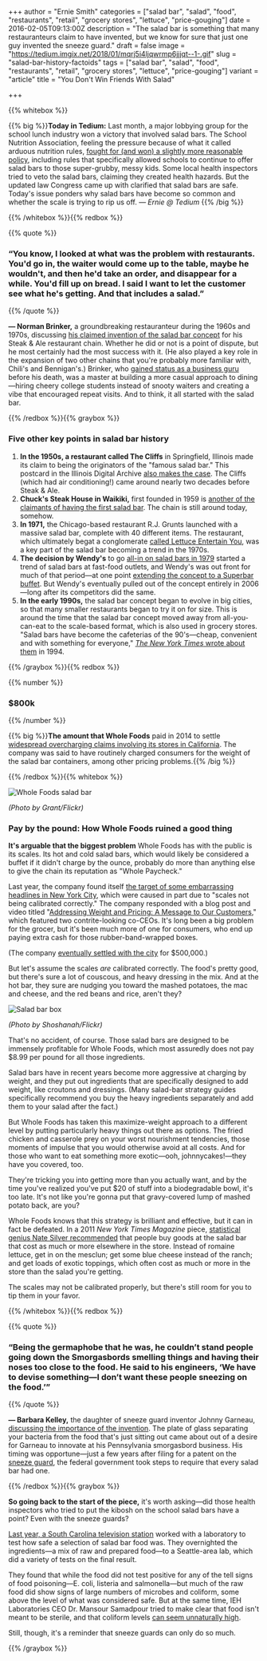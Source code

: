 +++
author = "Ernie Smith"
categories = ["salad bar", "salad", "food", "restaurants", "retail", "grocery stores", "lettuce", "price-gouging"]
date = 2016-02-05T09:13:00Z
description = "The salad bar is something that many restauranteurs claim to have invented, but we know for sure that just one guy invented the sneeze guard."
draft = false
image = "https://tedium.imgix.net/2018/01/mqrj5i4ljqwrmp6jjjqt--1-.gif"
slug = "salad-bar-history-factoids"
tags = ["salad bar", "salad", "food", "restaurants", "retail", "grocery stores", "lettuce", "price-gouging"]
variant = "article"
title = "You Don't Win Friends With Salad"

+++

{{% whitebox %}}

{{% big %}}**Today in Tedium:** Last month, a major lobbying group for the school lunch industry won a victory that involved salad bars. The School Nutrition Association, feeling the pressure because of what it called arduous nutrition rules, [fought for (and won) a slightly more reasonable policy](http://associationsnow.com/2016/01/school-nutrition-association-plays-key-role-lunch-compromise/), including rules that specifically allowed schools to continue to offer salad bars to those super-grubby, messy kids. Some local health inspectors tried to veto the salad bars, claiming they created health hazards. But the updated law Congress came up with clarified that salad bars are safe. Today's issue ponders why salad bars have become so common and whether the scale is trying to rip us off. *— Ernie @ Tedium* {{% /big %}}

{{% /whitebox %}}{{% redbox %}}

{{% quote %}}
### “You know, I looked at what was the problem with restaurants. You'd go in, the waiter would come up to the table, maybe he wouldn't, and then he'd take an order, and disappear for a while. You'd fill up on bread. I said I want to let the customer see what he's getting. And that includes a salad.”
{{% /quote %}}

**— Norman Brinker,** a groundbreaking restauranteur during the 1960s and 1970s, discussing [his claimed invention of the salad bar concept](http://keranews.org/post/adventures-casual-dining-norman-brinker) for his Steak & Ale restaurant chain. Whether he did or not is a point of dispute, but he most certainly had the most success with it. (He also played a key role in the expansion of two other chains that you're probably more familiar with, Chili's and Bennigan's.) Brinker, who [gained status as a business guru](http://amzn.to/1SwdIbs) before his death, was a master at building a more casual approach to dining—hiring cheery college students instead of snooty waiters and creating a vibe that encouraged repeat visits. And to think, it all started with the salad bar.

{{% /redbox %}}{{% graybox %}}

### Five other key points in salad bar history

1. **In the 1950s, a restaurant called The Cliffs** in Springfield, Illinois made its claim to being the originators of the "famous salad bar." This postcard in the Illinois Digital Archive [also makes the case](http://www.idaillinois.org/cdm/ref/collection/lakecou066/id/4461). The Cliffs (which had air conditioning!) came around nearly two decades before Steak & Ale.
2. **Chuck's Steak House in Waikiki,** first founded in 1959 is [another of the claimants of having the first salad bar](http://www.chuckssteakhouse.com/). The chain is still around today, somehow.
3. **In 1971,** the Chicago-based restaurant R.J. Grunts launched with a massive salad bar, complete with 40 different items. The restaurant, which ultimately begat a conglomerate [called Lettuce Entertain You](http://www.leye.com/restaurants), was a key part of the salad bar becoming a trend in the 1970s. 
4. **The decision by Wendy's** to go [all-in on salad bars in 1979](http://www2.qsrmagazine.com/articles/exclusives/0610/wendys-1.phtml) started a trend of salad bars at fast-food outlets, and Wendy's was out front for much of that period—at one point [extending the concept to a Superbar buffet](http://www.csmonitor.com/Business/2013/0821/10-fast-foods-that-have-disappeared/Superbar). But Wendy's eventually pulled out of the concept entirely in 2006—long after its competitors did the same.
5. **In the early 1990s,** the salad bar concept began to evolve in big cities, so that many smaller restaurants began to try it on for size. This is around the time that the salad bar concept moved away from all-you-can-eat to the scale-based format, which is also used in grocery stores. "Salad bars have become the cafeterias of the 90's—cheap, convenient and with something for everyone," [*The New York Times* wrote about them](http://www.nytimes.com/1994/09/21/garden/spiced-up-salad-bars-at-5.95-a-pound.html) in 1994.

{{% /graybox %}}{{% redbox %}}

{{% number %}}
### $800k
{{% /number %}}

{{% big %}}**The amount that Whole Foods** paid in 2014 to settle [widespread overcharging claims involving its stores in California](http://www.latimes.com/business/la-fi-whole-foods-20140624-story.html). The company was said to have routinely charged consumers for the weight of the salad bar containers, among other pricing problems.{{% /big %}}

{{% /redbox %}}{{% whitebox %}}

![Whole Foods salad bar](https://tedium.imgix.net/2018/01/al7blwu5hly9ssa1hl7g.jpg)

*(Photo by Grant/Flickr)*

### Pay by the pound: How Whole Foods ruined a good thing

**It's arguable that the biggest problem** Whole Foods has with the public is its scales. Its hot and cold salad bars, which would likely be considered a buffet if it didn't charge by the ounce, probably do more than anything else to give the chain its reputation as "Whole Paycheck."

Last year, the company found itself [the target of some embarrassing headlines in New York City](http://money.cnn.com/2015/06/25/news/companies/whole-foods-overcharging/), which were caused in part due to "scales not being calibrated correctly." The company responded with a blog post and video titled "[Addressing Weight and Pricing: A Message to Our Customers](http://www.wholefoodsmarket.com/blog/addressing-grocery-weight-and-pricing)," which featured two contrite-looking co-CEOs. It's long been a big problem for the grocer, but it's been much more of one for consumers, who end up paying extra cash for those rubber-band-wrapped boxes.

(The company [eventually settled with the city](https://www.washingtonpost.com/news/morning-mix/wp/2015/12/29/whole-foods-to-pay-500000-for-overcharging-nyc-customers/) for $500,000.)

But let's assume the scales *are* calibrated correctly. The food's pretty good, but there's sure a lot of couscous, and heavy dressing in the mix. And at the hot bar, they sure are nudging you toward the mashed potatoes, the mac and cheese, and the red beans and rice, aren't they?

![Salad bar box](https://tedium.imgix.net/2018/01/qsmd1vclp7oaodczfgse.jpg)

*(Photo by Shoshanah/Flickr)*

That's no accident, of course. Those salad bars are designed to be immensely profitable for Whole Foods, which most assuredly does not pay $8.99 per pound for all those ingredients.

Salad bars have in recent years become more aggressive at charging by weight, and they put out ingredients that are specifically designed to add weight, like croutons and dressings. (Many salad-bar strategy guides specifically recommend you buy the heavy ingredients separately and add them to your salad after the fact.)

But Whole Foods has taken this maximize-weight approach to a different level by putting particularly heavy things out there as options. The fried chicken and casserole prey on your worst nourishment tendencies, those moments of impulse that you would otherwise avoid at all costs. And for those who want to eat something more exotic—ooh, johnnycakes!—they have you covered, too.

They're tricking you into getting more than you actually want, and by the time you've realized you've put $20 of stuff into a biodegradable bowl, it's too late. It's not like you're gonna put that gravy-covered lump of mashed potato back, are you?

Whole Foods knows that this strategy is brilliant and effective, but it can in fact be defeated. In a 2011 *New York Times Magazine* piece, [statistical genius Nate Silver recommended](http://www.nytimes.com/2011/03/20/magazine/mag-20Subversion-t.html) that people buy goods at the salad bar that cost as much or more elsewhere in the store. Instead of romaine lettuce, get in on the mesclun; get some blue cheese instead of the ranch; and get loads of exotic toppings, which often cost as much or more in the store than the salad you're getting.

The scales may not be calibrated properly, but there's still room for you to tip them in your favor.

{{% /whitebox %}}{{% redbox %}}

{{% quote %}}
### “Being the germaphobe that he was, he couldn’t stand people going down the Smorgasbords smelling things and having their noses too close to the food. He said to his engineers, ‘We have to devise something—I don’t want these people sneezing on the food.’”
{{% /quote %}}

**— Barbara Kelley,** the daughter of sneeze guard inventor Johnny Garneau, [discussing the importance of the invention](http://www.smithsonianmag.com/arts-culture/how-the-sneeze-guard-changed-buffet-tables-forever-180949279/?no-ist). The plate of glass separating your bacteria from the food that's just sitting out came about out of a desire for Garneau to innovate at his Pennsylvania smorgasbord business. His timing was opportune—just a few years after filing for a patent on the [sneeze guard](http://amzn.to/1QgSNCG), the federal government took steps to require that every salad bar had one.

{{% /redbox %}}{{% graybox %}}

**So going back to the start of the piece,** it's worth asking—did those health inspectors who tried to put the kibosh on the school salad bars have a point? Even with the sneeze guards?

[Last year, a South Carolina television station](http://www.wmbfnews.com/story/30519550/salad-bar-safety-put-to-the-test) worked with a laboratory to test how safe a selection of salad bar food was. They overnighted the ingredients—a mix of raw and prepared food—to a Seattle-area lab, which did a variety of tests on the final result.

They found that while the food did not test positive for any of the tell signs of food poisoning—E. coli, listeria and salmonella—but much of the raw food did show signs of large numbers of microbes and coliform, some above the level of what was considered safe. But at the same time, IEH Laboratories CEO Dr. Mansour Samadpour tried to make clear that food isn't meant to be sterile, and that coliform levels [can seem unnaturally high](http://www.foodsafetynews.com/2015/11/putting-salad-bar-safety-to-the-test/#.VrQ3XlMrJP0).

Still, though, it's a reminder that sneeze guards can only do so much.

{{% /graybox %}}